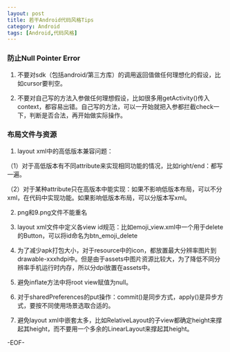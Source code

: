 ```yaml
---
layout: post
title: 若干Android代码风格Tips
category: Android
tags: [Android,代码风格]
---
```


### 防止Null Pointer Error

1. 不要对sdk（包括android/第三方库）的调用返回值做任何理想化的假设，比如cursor要判空。

2. 不要对自己写的方法入参做任何理想假设，比如很多用getActivity()传入context，都容易出错。自己写的方法，可以一开始就把入参都拦截check一下，判断是否合法，再开始做实际操作。


### 布局文件与资源

1. layout xml中的高低版本兼容问题：

（1）对于高低版本有不同attribute来实现相同功能的情况，比如right/end：都写一遍。

（2）对于某种attribute只在高版本中能实现：如果不影响低版本布局，可以不分xml，在代码中实现功能。如果影响低版本布局，可以分版本写xml。

2. png和9.png文件不能重名

3. layout xml文件中定义各view id规范：比如emoji_view.xml中一个用于delete的Button，可以将id命名为btn_emoji_delete

4. 为了减少apk打包大小，对于resource中的icon，都放置最大分辨率图片到drawable-xxxhdpi中。但是由于assets中图片资源比较大，为了降低不同分辨率手机运行时内存，所以分dpi放置在assets中。

5. 避免inflate方法中将root view赋值为null。

6. 对于sharedPreferences的put操作：commit()是同步方式，apply()是异步方式，要按不同使用场景选取合适的。

7. 避免layout xml中嵌套太多，比如RelativeLayout的子view都确定height来撑起其height，而不要用一个多余的LinearLayout来撑起其height。

-EOF-
